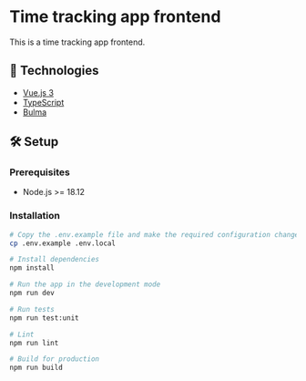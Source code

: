 # Time tracking app frontend

This is a time tracking app frontend.

## 🔧 Technologies

- [Vue.js 3](https://vuejs.org/)
- [TypeScript](https://www.typescriptlang.org/)
- [Bulma](https://bulma.io/)

## 🛠️ Setup

### Prerequisites

- Node.js >= 18.12

### Installation

```bash
# Copy the .env.example file and make the required configuration changes in the .env.local file
cp .env.example .env.local

# Install dependencies
npm install

# Run the app in the development mode
npm run dev

# Run tests
npm run test:unit

# Lint
npm run lint

# Build for production
npm run build
```